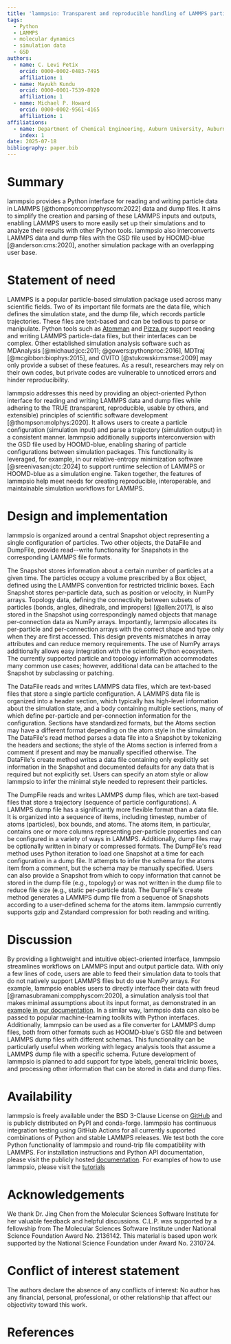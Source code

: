 ```yaml
---
title: 'lammpsio: Transparent and reproducible handling of LAMMPS particle data in Python'
tags:
  - Python
  - LAMMPS
  - molecular dynamics
  - simulation data
  - GSD
authors:
  - name: C. Levi Petix
    orcid: 0000-0002-0483-7495
    affiliation: 1
  - name: Mayukh Kundu
    orcid: 0000-0001-7539-8920
    affiliation: 1
  - name: Michael P. Howard
    orcid: 0000-0002-9561-4165
    affiliation: 1
affiliations:
  - name: Department of Chemical Engineering, Auburn University, Auburn, AL 36849
    index: 1
date: 2025-07-18
bibliography: paper.bib
---
```


# Summary

lammpsio provides a Python interface for reading and writing particle data in LAMMPS [@thompson:compphyscom:2022] data and dump files. It aims to simplify the creation and parsing of these LAMMPS inputs and outputs, enabling LAMMPS users to more easily set up their simulations and to analyze their results with other Python tools. lammpsio also interconverts LAMMPS data and dump files with the GSD file used by HOOMD-blue [@anderson:cms:2020], another simulation package with an overlapping user base.

# Statement of need

LAMMPS is a popular particle-based simulation package used across many scientific fields. Two of its important file formats are the data file, which defines the simulation state, and the dump file, which records particle trajectories. These files are text-based and can be tedious to parse or manipulate. Python tools such as [Atomman](https://www.ctcms.nist.gov/potentials/atomman/) and [Pizza.py](https://github.com/lammps/pizza) support reading and writing LAMMPS particle-data files, but their interfaces can be complex. Other established simulation analysis software such as MDAnalysis [@michaud:jcc:2011; @gowers:pythonproc:2016], MDTraj [@mcgibbon:biophys:2015], and OVITO [@stukowski:msmse:2009] may only provide a subset of these features. As a result, researchers may rely on their own codes, but private codes are vulnerable to unnoticed errors and hinder reproducibility.

lammpsio addresses this need by providing an object-oriented Python interface for reading and writing LAMMPS data and dump files while adhering to the TRUE (transparent, reproducible, usable by others, and extensible) principles of scientific software development [@thompson:molphys:2020]. It allows users to create a particle configuration (simulation input) and parse a trajectory (simulation output) in a consistent manner. lammpsio additionally supports interconversion with the GSD file used by HOOMD-blue, enabling sharing of particle configurations between simulation packages. This functionality is leveraged, for example, in our relative-entropy minimization software [@sreenivasan:jctc:2024] to support runtime selection of LAMMPS or HOOMD-blue as a simulation engine. Taken together, the features of lammpsio help meet needs for creating reproducible, interoperable, and maintainable simulation workflows for LAMMPS.

# Design and implementation

lammpsio is organized around a central Snapshot object representing a single configuration of particles. Two other objects, the DataFile and DumpFile, provide read--write functionality for Snapshots in the corresponding LAMMPS file formats.

The Snapshot stores information about a certain number of particles at a given time. The particles occupy a volume prescribed by a Box object, defined using the LAMMPS convention for restricted triclinic boxes. Each Snapshot stores per-particle data, such as position or velocity, in NumPy arrays. Topology data, defining the connectivity between subsets of particles (bonds, angles, dihedrals, and impropers) [@allen:2017], is also stored in the Snapshot using correspondingly named objects that manage per-connection data as NumPy arrays. Importantly, lammpsio allocates its per-particle and per-connection arrays with the correct shape and type only when they are first accessed. This design prevents mismatches in array attributes and can reduce memory requirements. The use of NumPy arrays additionally allows easy integration with the scientific Python ecosystem. The currently supported particle and topology information accommodates many common use cases; however, additional data can be attached to the Snapshot by subclassing or patching.

The DataFile reads and writes LAMMPS data files, which are text-based files that store a single particle configuration. A LAMMPS data file is organized into a header section, which typically has high-level information about the simulation state, and a body containing multiple sections, many of which define per-particle and per-connection information for the configuration. Sections have standardized formats, but the Atoms section may have a different format depending on the atom style in the simulation. The DataFile's read method parses a data file into a Snapshot by tokenizing the headers and sections; the style of the Atoms section is inferred from a comment if present and may be manually specified otherwise. The DataFile's create method writes a data file containing only explicitly set information in the Snapshot and documented defaults for any data that is required but not explicitly set. Users can specify an atom style or allow lammpsio to infer the minimal style needed to represent their particles.

The DumpFile reads and writes LAMMPS dump files, which are text-based files that store a trajectory (sequence of particle configurations). A LAMMPS dump file has a significantly more flexible format than a data file. It is organized into a sequence of items, including timestep, number of atoms (particles), box bounds, and atoms. The atoms item, in particular, contains one or more columns representing per-particle properties and can be configured in a variety of ways in LAMMPS. Additionally, dump files may be optionally written in binary or compressed formats. The DumpFile's read method uses Python iteration to load one Snapshot at a time for each configuration in a dump file. It attempts to infer the schema for the atoms item from a comment, but the schema may be manually specified. Users can also provide a Snapshot from which to copy information that cannot be stored in the dump file (e.g., topology) or was not written in the dump file to reduce file size (e.g., static per-particle data). The DumpFile's create method generates a LAMMPS dump file from a sequence of Snapshots according to a user-defined schema for the atoms item. lammpsio currently supports gzip and Zstandard compression for both reading and writing.

# Discussion

By providing a lightweight and intuitive object-oriented interface, lammpsio streamlines workflows on LAMMPS input and output particle data. With only a few lines of code, users are able to feed their simulation data to tools that do not natively support LAMMPS files but do use NumPy arrays. For example, lammpsio enables users to directly interface their data with freud [@ramasubramani:compphyscom:2020], a simulation analysis tool that makes minimal assumptions about its input format, as demonstrated in an [example in our documentation](https://lammpsio.readthedocs.io/en/latest/tutorials/analysis_tutorial/analysis_tutorial.html). In a similar way, lammpsio data can also be passed to popular machine-learning toolkits with Python interfaces. Additionally, lammpsio can be used as a file converter for LAMMPS dump files, both from other formats such as HOOMD-blue's GSD file and between LAMMPS dump files with different schemas. This functionality can be particularly useful when working with legacy analysis tools that assume a LAMMPS dump file with a specific schema. Future development of lammpsio is planned to add support for type labels, general triclinic boxes, and processing other information that can be stored in data and dump files.

# Availability

lammpsio is freely available under the BSD 3-Clause License on [GitHub](https://github.com/mphowardlab/lammpsio) and is publicly distributed on PyPI and conda-forge. lammpsio has continuous integration testing using GitHub Actions for all currently supported combinations of Python and stable LAMMPS releases. We test both the core Python functionality of lammpsio and round-trip file compatibility with LAMMPS. For installation instructions and Python API documentation, please visit the publicly hosted [documentation](https://lammpsio.readthedocs.io/en/latest/). For examples of how to use lammpsio, please visit the [tutorials](https://lammpsio.readthedocs.io/en/latest/tutorials.html)

# Acknowledgements

We thank Dr. Jing Chen from the Molecular Sciences Software Institute for her valuable feedback and helpful discussions. C.L.P. was supported by a fellowship from The Molecular Sciences Software Institute under National Science Foundation Award No. 2136142. This material is based upon work supported by the National Science Foundation under Award No. 2310724.

# Conflict of interest statement

The authors declare the absence of any conflicts of interest: No author has any financial, personal, professional, or other relationship that affect our objectivity toward this work.

# References
